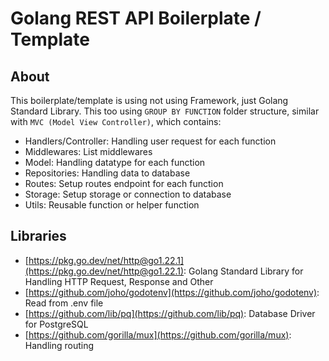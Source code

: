 # Golang REST API Boilerplate / Template

## About

This boilerplate/template is using not using Framework, just Golang Standard Library.
This too using `GROUP BY FUNCTION` folder structure, similar with `MVC (Model View Controller)`, which contains:

- Handlers/Controller: Handling user request for each function
- Middlewares: List middlewares
- Model: Handling datatype for each function
- Repositories: Handling data to database
- Routes: Setup routes endpoint for each function
- Storage: Setup storage or connection to database
- Utils: Reusable function or helper function

## Libraries

- [https://pkg.go.dev/net/http@go1.22.1](https://pkg.go.dev/net/http@go1.22.1): Golang Standard Library for Handling HTTP Request, Response and Other
- [https://github.com/joho/godotenv](https://github.com/joho/godotenv): Read from .env file
- [https://github.com/lib/pq](https://github.com/lib/pq): Database Driver for PostgreSQL
- [https://github.com/gorilla/mux](https://github.com/gorilla/mux): Handling routing
